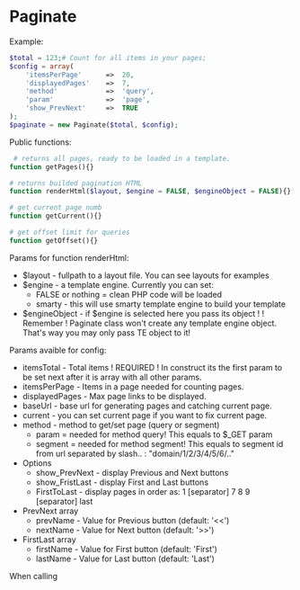 Paginate
========

Example:

```php
$total = 123;# Count for all items in your pages;
$config = array(
	'itemsPerPage'		=>	20,
	'displayedPages'	=>	7,
	'method'			=>	'query',
	'param'				=>	'page',
	'show_PrevNext'		=>	TRUE
);
$paginate = new Paginate($total, $config);
```

Public functions:
```php
 # returns all pages, ready to be loaded in a template.
function getPages(){}

# returns builded pagination HTML
function renderHtml($layout, $engine = FALSE, $engineObject = FALSE){} 

# get current page numb 
function getCurrent(){}

# get offset limit for queries
function getOffset(){}
```

Params for function renderHtml:
* $layout - fullpath to a layout file. You can see layouts for examples
* $engine - a template engine. Currently you can set:
	* FALSE or nothing = clean PHP code will be loaded
	* smarty - this will use smarty template engine to build your template
* $engineObject - if $engine is selected here you pass its object !
! Remember ! Paginate class won't create any template engine object. That's way you may only pass TE object to it!


Params avaible for config:
* itemsTotal - Total items ! REQUIRED ! In construct its the first param to be set next after it is array with all other params.
* itemsPerPage - Items in a page needed for counting pages.
* displayedPages - Max page links to be displayed.
* baseUrl - base url for generating pages and catching current page.
* current - you can set current page if you want to fix current page. 
* method - method to get/set page (query or segment)
	* param = needed for method query! This equals to $_GET param
	* segment = needed for method segment! This equals to segment id from url separated by slash.. : "domain/1/2/3/4/5/6/.."
* Options
	* show_PrevNext - display Previous and Next buttons
	* show_FristLast - display First and Last buttons
	* FirstToLast - display pages in order as: 1 [separator] 7 8 9 [separator] last 
* PrevNext array
	* prevName - Value for Previous button (default: '<<')
	* nextName - Value for Next button (default: '>>')
* FirstLast array
	* firstName - Value for First button (default: 'First')
	* lastName - Value for Last button (default: 'Last')

When calling
